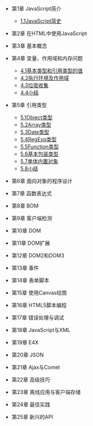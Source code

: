 - 第1章 JavaScript简介
  
  - [1.1JavaScript简史](1.1.md)
  
- 第2章 在HTML中使用JavaScript
- 第3章 基本概念
- 第4章 变量、作用域和内存问题
  - [4.1基本类型和引用类型的值](4.1.md)
  - [4.2执行环境及作用域](4.2.md)
  - [4.3垃圾收集](4.3.md)
  - [4.4小结](4.4.md)
- 第5章 引用类型
  - [5.1Object类型](5.1.md)
  - [5.2Array类型](5.2.md)
  - [5.3Date类型](5.3.md)
  - [5.4RegExp类型](5.4.md)
  - [5.5Function类型](5.5.md)
  - [5.6基本包装类型](5.6.md)
  - [5.7单体内置对象](5.7.md)
  - [5.8小结](5.8.md)
- 第6章 面向对象的程序设计
- 第7章 函数表达式
- 第8章 BOM
- 第9章 客户端检测
- 第10章 DOM
- 第11章 DOM扩展
- 第12章 DOM2和DOM3
- 第13章 事件
- 第14章 表单脚本
- 第15章 使用Canvas绘图
- 第16章 HTML5脚本编程
- 第17章 错误处理与调试
- 第18章 JavaScript与XML
- 第19章 E4X
- 第20章 JSON
- 第21章 Ajax与Comet
- 第22章 高级技巧
- 第23章 离线应用与客户端存储
- 第24章 最佳实践
- 第25章 新兴的API